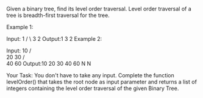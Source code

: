 Given a binary tree, find its level order traversal.
Level order traversal of a tree is breadth-first traversal for the tree.


Example 1:

Input:
    1
  /   \ 
 3     2
Output:1 3 2
Example 2:

Input:
        10
     /      \
    20       30
  /   \
 40   60
Output:10 20 30 40 60 N N

Your Task:
You don't have to take any input. Complete the function levelOrder() that takes the root node as input parameter and returns a list of integers containing the level order traversal of the given Binary Tree.


